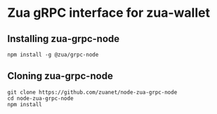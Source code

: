# Zua gRPC interface for zua-wallet

## Installing zua-grpc-node

```
npm install -g @zua/grpc-node
```

## Cloning zua-grpc-node

```
git clone https://github.com/zuanet/node-zua-grpc-node
cd node-zua-grpc-node
npm install
```
